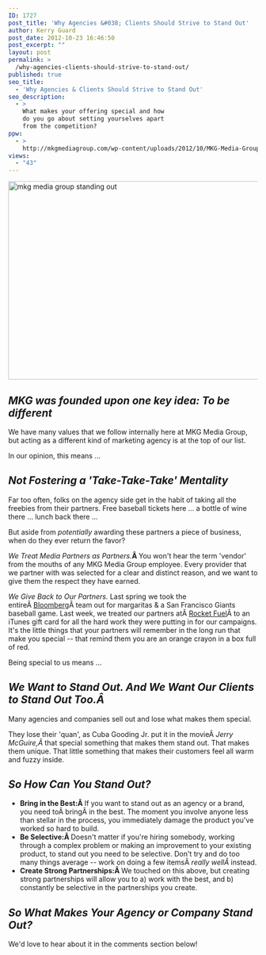 ```yaml
---
ID: 1727
post_title: 'Why Agencies &#038; Clients Should Strive to Stand Out'
author: Kerry Guard
post_date: 2012-10-23 16:46:50
post_excerpt: ""
layout: post
permalink: >
  /why-agencies-clients-should-strive-to-stand-out/
published: true
seo_title:
  - 'Why Agencies & Clients Should Strive to Stand Out'
seo_description:
  - >
    What makes your offering special and how
    do you go about setting yourselves apart
    from the competition?
ppw:
  - >
    http://mkgmediagroup.com/wp-content/uploads/2012/10/MKG-Media-Group-orange-crayon-stand-out.jpeg
views:
  - "43"
---
```

<img class="aligncenter size-full wp-image-1728" title="Standing out from the crowd concept" src="http://mkgmediagroup.com/wp-content/uploads/2012/10/MKG-Media-Group-orange-crayon-stand-out.jpeg" alt="mkg media group standing out" width="608" height="400" />
<h2><strong><em>MKG was founded upon one key idea: To be different</em></strong></h2>
We have many values that we follow internally here at MKG Media Group, but acting as a different kind of marketing agency is at the top of our list.

In our opinion, this means ...
<h2><em><strong>Not Fostering a 'Take-Take-Take' Mentality</strong></em></h2>
<strong></strong>Far too often, folks on the agency side get in the habit of taking all the freebies from their partners. Free baseball tickets here ... a bottle of wine there ... lunch back there ...

But aside from <em>potentially</em> awarding these partners a piece of business, when do they ever return the favor?

<em>We Treat Media Partners as Partners.</em><strong>Â </strong>You won't hear the term 'vendor' from the mouths of any MKG Media Group employee. Every provider that we partner with was selected for a clear and distinct reason, and we want to give them the respect they have earned.

<em>We Give Back to Our Partners.</em> Last spring we took the entireÂ <a href="http://bloomberg.com" target="_blank">Bloomberg</a>Â team out for margaritas &amp; a San Francisco Giants baseball game. Last week, we treated our partners atÂ <a href="http://rocketfuel.com" target="_blank">Rocket Fuel</a>Â to an iTunes gift card for all the hard work they were putting in for our campaigns. It's the little things that your partners will remember in the long run that make you special -- that remind them you are an orange crayon in a box full of red.

Being special to us means ...
<h2><em><strong>We Want to Stand Out. And We Want Our Clients to Stand Out Too.Â </strong></em></h2>
Many agencies and companies sell out and lose what makes them special.

They lose their 'quan', as Cuba Gooding Jr. put it in the movieÂ <em>Jerry McGuire,Â </em>that special something that makes them stand out. That makes them unique. That little something that makes their customers feel all warm and fuzzy inside.
<h2><em><strong>So How Can You Stand Out?</strong></em></h2>
<ul>
	<li><strong>Bring in the Best:Â </strong>If you want to stand out as an agency or a brand, you need toÂ bringÂ in the best. The moment you involve anyone less than stellar in the process, you immediately damage the product you've worked so hard to build.</li>
	<li><strong>Be Selective:Â </strong>Doesn't matter if you're hiring somebody, working through a complex problem or making an improvement to your existing product, to stand out you need to be selective. Don't try and do too many things average -- work on doing a few itemsÂ <em>really wellÂ </em>instead.</li>
	<li><strong>Create Strong Partnerships:Â </strong>We touched on this above, but creating strong partnerships will allow you to a) work with the best, and b) constantly be selective in the partnerships you create.</li>
</ul>
<h2><em><strong>So What Makes Your Agency or Company Stand Out?</strong></em></h2>
We'd love to hear about it in the comments section below!
